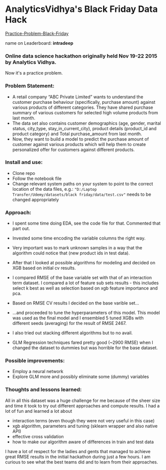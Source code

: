# AnalyticsVidhya's Black Friday Data Hack
[Practice-Problem-Black-Friday](https://datahack.analyticsvidhya.com/contest/black-friday/)

name on Leaderboard: 	**intradeep**

### Online data science hackathon originally held Nov 19-22 2015 by Analytics Vidhya. 
Now it's a practice problem. 

### Problem Statement:
* A retail company “ABC Private Limited” wants to understand the customer purchase behaviour (specifically, purchase amount) against various products of different categories. They have shared purchase summary of various customers for selected high volume products from last month.
* The data set also contains customer demographics (age, gender, marital status, city_type, stay_in_current_city), product details (product_id and product category) and Total purchase_amount from last month.
* Now, they want to build a model to predict the purchase amount of customer against various products which will help them to create personalized offer for customers against different products.

### Install and use:
* Clone repo
* Follow the notebook file
* Change relevant system paths on your system to point to the correct location of the data files, e.g.: `"D:/Laptop Transfer/Udemy/datasets/black friday/data/test.csv"` needs to be changed appropriately

### Approach:
* I spent some time doing EDA, see the code file for that. Commented that part out.
* Invested some time encoding the variable columns the right way. 
* Very important was to mark unknown samples in a way that the algorithm could notice that (new product ids in test data).
* After that I looked at possible algorithms for modeling and decided on XGB based on initial cv results.

* I compared RMSE of the base variable set with that of an interaction term dataset. I compared a lot of feature sub sets results - this includes select k best as well as selection based on xgb feature importance and pca.
* Based on RMSE CV results I decided on the base varible set...
* ...and proceeded to tune the hyperparameters of this model. This model was used as the final model and I ensembled 5 tuned XGBs with different seeds (averaging) for the result of RMSE 2467. 

* I also tried out stacking different algorithms but to no avail.
* GLM Regression techniques fared pretty good (~2900 RMSE) when I changed the dataset to dummies but was horrible for the base dataset.

### Possible improvements:
* Employ a neural network
* Explore GLM more and possibly eliminate some (dummy) variables 

### Thoughts and lessons learned:
All in all this dataset was a huge challenge for me because of the sheer size and time it took to try out different approaches and compute results. I had a lot of fun and learned a lot about 
* interaction terms (even though they were not very useful in this case)
* xgb algorithm, parameters and tuning (sklearn wrapper and also native API)
* effective cross validation
* how to make our algorithm aware of differences in train and test data

I have a lot of respect for the ladies and gents that managed to achieve great RMSE results in the initial hackathon during just a few hours. I am curious to see what the best teams did and to learn from their approaches.
